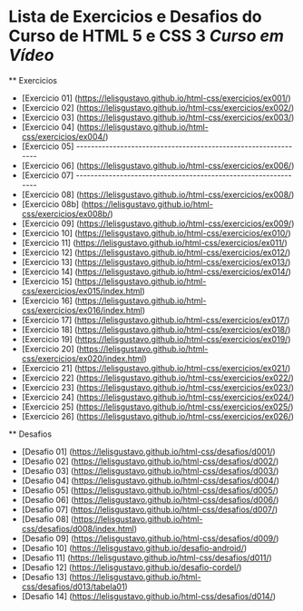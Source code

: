 # Lista de Exercicios e Desafios do Curso de HTML 5 e CSS 3 _Curso em Vídeo_

** Exercicios
* [Exercicio 01] (https://lelisgustavo.github.io/html-css/exercicios/ex001/)
* [Exercicio 02] (https://lelisgustavo.github.io/html-css/exercicios/ex002/)
* [Exercicio 03] (https://lelisgustavo.github.io/html-css/exercicios/ex003/)
* [Exercicio 04] (https://lelisgustavo.github.io/html-css/exercicios/ex004/)
* [Exercicio 05] *---------------------------------------------------------------*
* [Exercicio 06] (https://lelisgustavo.github.io/html-css/exercicios/ex006/)
* [Exercicio 07] *---------------------------------------------------------------*
* [Exercicio 08] (https://lelisgustavo.github.io/html-css/exercicios/ex008/)
* [Exercicio 08b] (https://lelisgustavo.github.io/html-css/exercicios/ex008b/)
* [Exercicio 09] (https://lelisgustavo.github.io/html-css/exercicios/ex009/)
* [Exercicio 10] (https://lelisgustavo.github.io/html-css/exercicios/ex010/)
* [Exercicio 11] (https://lelisgustavo.github.io/html-css/exercicios/ex011/)
* [Exercicio 12] (https://lelisgustavo.github.io/html-css/exercicios/ex012/)
* [Exercicio 13] (https://lelisgustavo.github.io/html-css/exercicios/ex013/)
* [Exercicio 14] (https://lelisgustavo.github.io/html-css/exercicios/ex014/)
* [Exercicio 15] (https://lelisgustavo.github.io/html-css/exercicios/ex015/index.html)
* [Exercicio 16] (https://lelisgustavo.github.io/html-css/exercicios/ex016/index.html) 
* [Exercicio 17] (https://lelisgustavo.github.io/html-css/exercicios/ex017/)
* [Exercicio 18] (https://lelisgustavo.github.io/html-css/exercicios/ex018/)
* [Exercicio 19] (https://lelisgustavo.github.io/html-css/exercicios/ex019/)
* [Exercicio 20] (https://lelisgustavo.github.io/html-css/exercicios/ex020/index.html)
* [Exercicio 21] (https://lelisgustavo.github.io/html-css/exercicios/ex021/)
* [Exercicio 22] (https://lelisgustavo.github.io/html-css/exercicios/ex022/)
* [Exercicio 23] (https://lelisgustavo.github.io/html-css/exercicios/ex023/)
* [Exercicio 24] (https://lelisgustavo.github.io/html-css/exercicios/ex024/)
* [Exercicio 25] (https://lelisgustavo.github.io/html-css/exercicios/ex025/)
* [Exercicio 26] (https://lelisgustavo.github.io/html-css/exercicios/ex026/)
 

** Desafios
* [Desafio 01] (https://lelisgustavo.github.io/html-css/desafios/d001/)
* [Desafio 02] (https://lelisgustavo.github.io/html-css/desafios/d002/)
* [Desafio 03] (https://lelisgustavo.github.io/html-css/desafios/d003/)
* [Desafio 04] (https://lelisgustavo.github.io/html-css/desafios/d004/)
* [Desafio 05] (https://lelisgustavo.github.io/html-css/desafios/d005/)
* [Desafio 06] (https://lelisgustavo.github.io/html-css/desafios/d006/)
* [Desafio 07] (https://lelisgustavo.github.io/html-css/desafios/d007/)
* [Desafio 08] (https://lelisgustavo.github.io/html-css/desafios/d008/index.html)
* [Desafio 09] (https://lelisgustavo.github.io/html-css/desafios/d009/)
* [Desafio 10] (https://lelisgustavo.github.io/desafio-android/)
* [Desafio 11] (https://lelisgustavo.github.io/html-css/desafios/d011/)
* [Desafio 12] (https://lelisgustavo.github.io/desafio-cordel/)
* [Desafio 13] (https://lelisgustavo.github.io/html-css/desafios/d013/tabela01)
* [Desafio 14] (https://lelisgustavo.github.io/html-css/desafios/d014/)
